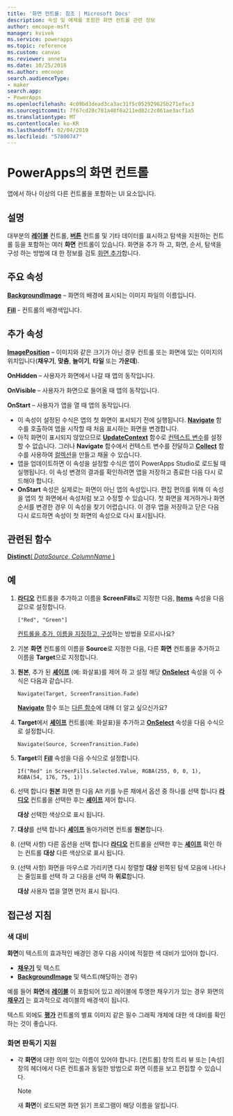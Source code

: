 ```yaml
---
title: '화면 컨트롤: 참조 | Microsoft Docs'
description: 속성 및 예제를 포함한 화면 컨트롤 관련 정보
author: emcoope-msft
manager: kvivek
ms.service: powerapps
ms.topic: reference
ms.custom: canvas
ms.reviewer: anneta
ms.date: 10/25/2016
ms.author: emcoope
search.audienceType:
- maker
search.app:
- PowerApps
ms.openlocfilehash: 4c09bd3dead3ca3ac31f5c052929625b271efac3
ms.sourcegitcommit: 7f67cd28c781a48f6a211ed82c2c861ae3acf1a5
ms.translationtype: MT
ms.contentlocale: ko-KR
ms.lasthandoff: 02/04/2019
ms.locfileid: "57800747"
---
```

# <a name="screen-control-in-powerapps"></a>PowerApps의 화면 컨트롤

앱에서 하나 이상의 다른 컨트롤을 포함하는 UI 요소입니다.

## <a name="description"></a>설명

대부분의 **[레이블](control-text-box.md)** 컨트롤, **[버튼](control-button.md)** 컨트롤 및 기타 데이터를 표시하고 탐색을 지원하는 컨트롤 등을 포함하는 여러 **화면** 컨트롤이 있습니다. 화면을 추가 하 고, 화면, 순서, 탐색을 구성 하는 방법에 대 한 정보를 검토 [화면 추가](../add-screen-context-variables.md)합니다.

## <a name="key-properties"></a>주요 속성

**[BackgroundImage](properties-visual.md)** – 화면의 배경에 표시되는 이미지 파일의 이름입니다.

**[Fill](properties-color-border.md)** - 컨트롤의 배경색입니다.

## <a name="additional-properties"></a>추가 속성

**[ImagePosition](properties-visual.md)** – 이미지와 같은 크기가 아닌 경우 컨트롤 또는 화면에 있는 이미지의 위치입니다(**채우기**, **맞춤**, **늘이기**, **타일** 또는 **가운데**).

**OnHidden** – 사용자가 화면에서 나갈 때 앱의 동작입니다.

**OnVisible** – 사용자가 화면으로 들어올 때 앱의 동작입니다.

**OnStart** – 사용자가 앱을 열 때 앱의 동작입니다.

- 이 속성이 설정된 수식은 앱의 첫 화면이 표시되기 전에 실행됩니다. [**Navigate**](../functions/function-navigate.md) 함수를 호출하여 앱을 시작할 때 처음 표시하는 화면을 변경합니다.
- 아직 화면이 표시되지 않았으므로 [**UpdateContext**](../functions/function-updatecontext.md) 함수로 [컨텍스트 변수](../working-with-variables.md)를 설정할 수 없습니다. 그러나 **Navigate** 함수에서 컨텍스트 변수를 전달하고 [**Collect**](../functions/function-clear-collect-clearcollect.md) 함수를 사용하여 [컬렉션](../working-with-variables.md)을 만들고 채울 수 있습니다.
- 앱을 업데이트하면 이 속성을 설정할 수식은 앱이 PowerApps Studio로 로드될 때 실행됩니다. 이 속성 변경의 결과를 확인하려면 앱을 저장하고 종료한 다음 다시 로드해야 합니다.
- **OnStart** 속성은 실제로는 화면이 아닌 앱의 속성입니다. 편집 편의를 위해 이 속성을 앱의 첫 화면에서 속성처럼 보고 수정할 수 있습니다. 첫 화면을 제거하거나 화면 순서를 변경한 경우 이 속성을 찾기 어렵습니다. 이 경우 앱을 저장하고 닫은 다음 다시 로드하면 속성이 첫 화면의 속성으로 다시 표시됩니다.

## <a name="related-functions"></a>관련된 함수

[**Distinct**( *DataSource*, *ColumnName* )](../functions/function-distinct.md)

## <a name="example"></a>예

1. **[라디오](control-radio.md)** 컨트롤을 추가하고 이름을 **ScreenFills**로 지정한 다음, **[Items](properties-core.md)** 속성을 다음 값으로 설정합니다.

    `["Red", "Green"]`

    [컨트롤을 추가, 이름을 지정하고, 구성](../add-configure-controls.md)하는 방법을 모르시나요?

1. 기본 **화면** 컨트롤의 이름을 **Source**로 지정한 다음, 다른 **화면** 컨트롤을 추가하고 이름을 **Target**으로 지정합니다.

1. **원본**, 추가 된 **[셰이프](control-shapes-icons.md)** (예: 화살표)를 제어 하 고 설정 해당 **[OnSelect](properties-core.md)** 속성을 이 수식은 다음과 같습니다.

    `Navigate(Target, ScreenTransition.Fade)`

    **[Navigate](../functions/function-navigate.md)** 함수 또는 [다른 함수](../formula-reference.md)에 대해 더 알고 싶으신가요?

1. **Target**에서 **[셰이프](control-shapes-icons.md)** 컨트롤(예: 화살표)을 추가하고 **[OnSelect](properties-core.md)** 속성을 다음 수식으로 설정합니다.

    `Navigate(Source, ScreenTransition.Fade)`

1. **Target**의 **[Fill](properties-color-border.md)** 속성을 다음 수식으로 설정합니다.

    `If("Red" in ScreenFills.Selected.Value, RGBA(255, 0, 0, 1), RGBA(54, 176, 75, 1))`

1. 선택 합니다 **원본** 화면 한 다음 Alt 키를 누른 채에서 옵션 중 하나를 선택 합니다 **[라디오](control-radio.md)** 컨트롤을 선택한 후는 **[셰이프](control-shapes-icons.md)** 제어 합니다.

    **대상** 선택한 색상으로 표시 됩니다.

1. **대상**를 선택 합니다 **[셰이프](control-shapes-icons.md)** 돌아가려면 컨트롤 **원본**합니다.

1. (선택 사항) 다른 옵션을 선택 합니다 **[라디오](control-radio.md)** 컨트롤을 선택한 후는 **[셰이프](control-shapes-icons.md)** 확인 하는 컨트롤 **대상**  다른 색상으로 표시 됩니다.

1. (선택 사항) 화면을 마우스로 가리키면 다시 정렬할 **대상** 왼쪽된 탐색 모음에 나타나는 줄임표를 선택 하 고 다음을 선택 하 **위로**합니다.

    **대상** 사용자 앱을 열면 먼저 표시 됩니다.

## <a name="accessibility-guidelines"></a>접근성 지침

### <a name="color-contrast"></a>색 대비

**화면**이 텍스트의 효과적인 배경인 경우 다음 사이에 적절한 색 대비가 있어야 합니다.

- **[채우기](properties-color-border.md)** 및 텍스트
- **[BackgroundImage](properties-visual.md)** 및 텍스트(해당하는 경우)

예를 들어 **화면**에 **[레이블](control-text-box.md)** 이 포함되어 있고 레이블에 투명한 채우기가 있는 경우 화면의 **[채우기](properties-color-border.md)** 는 효과적으로 레이블의 배경색이 됩니다.

텍스트 외에도 **[평가](control-rating.md)** 컨트롤의 별표 이미지 같은 필수 그래픽 개체에 대한 색 대비를 확인하는 것이 좋습니다.

### <a name="screen-reader-support"></a>화면 판독기 지원

- 각 **화면**에 대한 의미 있는 이름이 있어야 합니다. [컨트롤] 창의 트리 뷰 또는 [속성] 창의 헤더에서 다른 컨트롤과 동일한 방법으로 화면 이름을 보고 편집할 수 있습니다.

    > [!NOTE]
  > 새 **화면**이 로드되면 화면 읽기 프로그램이 해당 이름을 알립니다.
